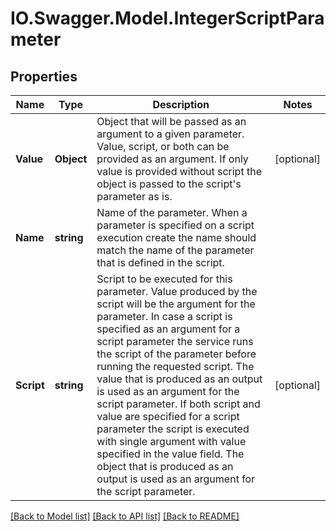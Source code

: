# IO.Swagger.Model.IntegerScriptParameter
## Properties

Name | Type | Description | Notes
------------ | ------------- | ------------- | -------------
**Value** | **Object** | Object that will be passed as an argument to a given parameter. Value, script, or both can be provided as an  argument. If only value is provided without script the object is passed to the script&#x27;s parameter as is. | [optional] 
**Name** | **string** | Name of the parameter. When a parameter is specified on a script execution create the name should match  the name of the parameter that is defined in the script. | 
**Script** | **string** | Script to be executed for this parameter. Value produced by the script will be the argument for the parameter.    In case a script is specified as an argument for a script parameter the service runs the script of the  parameter before running the requested script. The value that is produced as an output is used  as an argument for the script parameter.  If both script and value are specified for a script parameter the script is executed with single argument  with value specified in the value field. The object that is produced as an output is used as an argument  for the script parameter. | [optional] 

[[Back to Model list]](../README.md#documentation-for-models) [[Back to API list]](../README.md#documentation-for-api-endpoints) [[Back to README]](../README.md)

